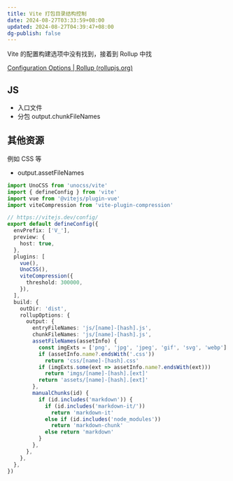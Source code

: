 ```yaml
---
title: Vite 打包目录结构控制
date: 2024-08-27T03:33:59+08:00
updated: 2024-08-27T04:39:47+08:00
dg-publish: false
---
```


Vite 的配置构建选项中没有找到，接着到 Rollup 中找

[Configuration Options | Rollup (rollupjs.org)](https://rollupjs.org/configuration-options/#output-entryfilenames)

## JS

- 入口文件
- 分包 output.chunkFileNames

## 其他资源

例如 CSS 等

- output.assetFileNames

```ts
import UnoCSS from 'unocss/vite'
import { defineConfig } from 'vite'
import vue from '@vitejs/plugin-vue'
import viteCompression from 'vite-plugin-compression'

// https://vitejs.dev/config/
export default defineConfig({
  envPrefix: ['V_'],
  preview: {
    host: true,
  },
  plugins: [
    vue(),
    UnoCSS(),
    viteCompression({
      threshold: 300000,
    }),
  ],
  build: {
    outDir: 'dist',
    rollupOptions: {
      output: {
        entryFileNames: 'js/[name]-[hash].js',
        chunkFileNames: 'js/[name]-[hash].js',
        assetFileNames(assetInfo) {
          const imgExts = ['png', 'jpg', 'jpeg', 'gif', 'svg', 'webp']
          if (assetInfo.name?.endsWith('.css'))
            return 'css/[name]-[hash].css'
          if (imgExts.some(ext => assetInfo.name?.endsWith(ext)))
            return 'imgs/[name]-[hash].[ext]'
          return 'assets/[name]-[hash].[ext]'
        },
        manualChunks(id) {
          if (id.includes('markdown')) {
            if (id.includes('markdown-it/'))
              return 'markdown-it'
            else if (id.includes('node_modules'))
              return 'markdown-chunk'
            else return 'markdown'
          }
        },
      },
    },
  },
})
```

